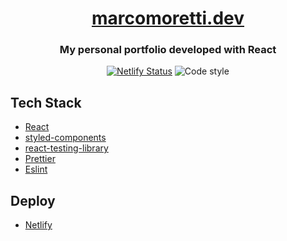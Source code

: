<h1 align="center">
    <a href="https://marcomoretti.dev" target="_blank">marcomoretti.dev </a>
</h1>
<h3 align="center">
My personal portfolio developed with React
</h3>
<div align="center">

[![Netlify Status](https://api.netlify.com/api/v1/badges/3ed4b76f-3a9b-4805-a337-df8fe84b2100/deploy-status)](https://app.netlify.com/sites/marcomoretti/deploys)
![Code style](https://img.shields.io/badge/code_style-prettier-ff69b4.svg)

</div>


## Tech Stack

- [React](https://github.com/facebook/react)
- [styled-components](https://github.com/styled-components)
- [react-testing-library](https://github.com/testing-library/react-testing-library)
- [Prettier](https://github.com/prettier/prettier)
- [Eslint](https://github.com/eslint/eslint)

## Deploy

- [Netlify](https://www.netlify.com/)
